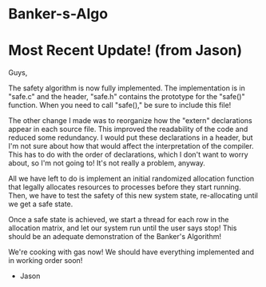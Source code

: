 # Banker-s-Algo

# Most Recent Update! (from Jason)

Guys, 

The safety algorithm is now fully implemented. The implementation is in
"safe.c" and the header, "safe.h" contains the prototype for the "safe()"
function. When you need to call "safe()," be sure to include this 
file!

The other change I made was to reorganize how the "extern" declarations 
appear in each source file. This improved the readability of the code
and reduced some redundancy. I would put these declarations in a header,
but I'm not sure about how that would affect the interpretation of the 
compiler. This has to do with the order of declarations, which I don't 
want to worry about, so I'm not going to! It's not really a problem, 
anyway.

All we have left to do is implement an initial randomized allocation
function that legally allocates resources to processes before they 
start running. Then, we have to test the safety of this new system
state, re-allocating until we get a safe state. 

Once a safe state is achieved, we start a thread for each row
in the allocation matrix, and let our system run until the user says 
stop! This should be an adequate demonstration of the Banker's Algorithm! 

We're cooking with gas now! We should have everything implemented and 
in working order soon!

- Jason
